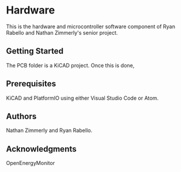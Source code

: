 # Hardware

This is the hardware and microcontroller software component of Ryan Rabello and Nathan Zimmerly's senior project.

## Getting Started

The PCB folder is a KiCAD project. Once this is done, 

## Prerequisites

KiCAD and PlatformIO using either Visual Studio Code or Atom.

## Authors

Nathan Zimmerly and Ryan Rabello.

## Acknowledgments

OpenEnergyMonitor
